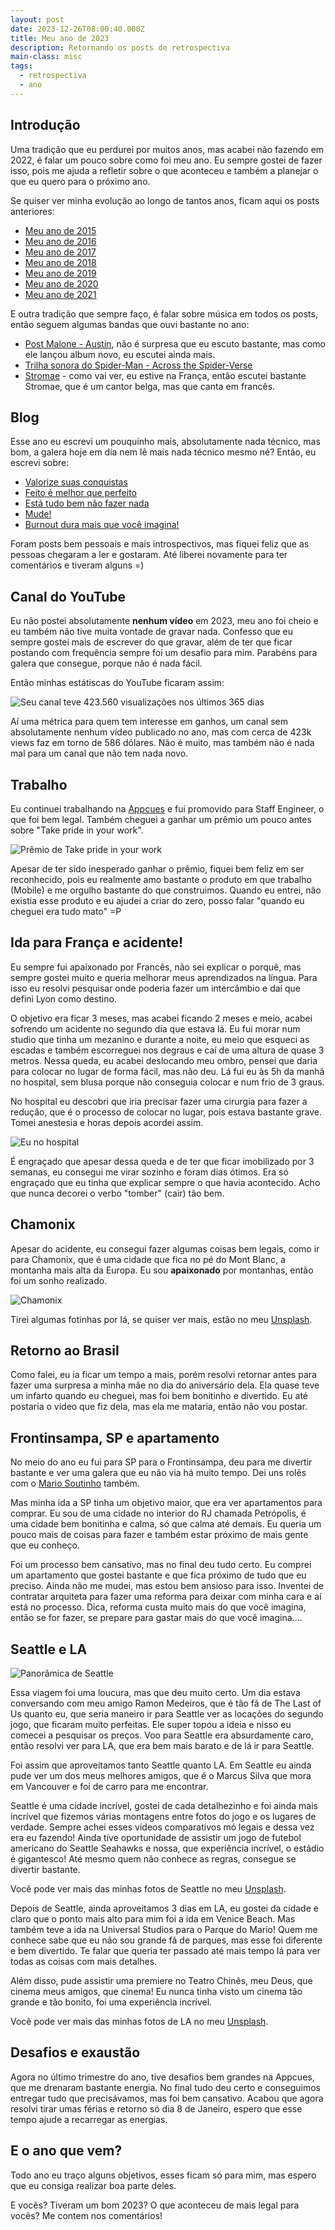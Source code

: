 ```yaml
---
layout: post
date: 2023-12-26T08:00:40.000Z
title: Meu ano de 2023
description: Retornando os posts de retrospectiva
main-class: misc
tags:
  - retrospectiva
  - ano
---
```


## Introdução

Uma tradição que eu perdurei por muitos anos, mas acabei não fazendo em 2022, é falar um pouco sobre como foi meu ano. Eu sempre gostei de fazer isso, pois me ajuda a refletir sobre o que aconteceu e também a planejar o que eu quero para o próximo ano.

Se quiser ver minha evolução ao longo de tantos anos, ficam aqui os posts anteriores:

- [Meu ano de 2015](https://willianjusten.com.br/meu-ano-de-2015/)
- [Meu ano de 2016](https://willianjusten.com.br/meu-ano-de-2016/)
- [Meu ano de 2017](https://willianjusten.com.br/meu-ano-de-2017/)
- [Meu ano de 2018](https://willianjusten.com.br/meu-ano-de-2018/)
- [Meu ano de 2019](https://willianjusten.com.br/meu-ano-de-2019/)
- [Meu ano de 2020](https://willianjusten.com.br/meu-ano-de-2020/)
- [Meu ano de 2021](https://willianjusten.com.br/meu-ano-de-2020/)

E outra tradição que sempre faço, é falar sobre música em todos os posts, então seguem algumas bandas que ouvi bastante no ano:

- [Post Malone - Austin](https://open.spotify.com/album/1F9LY06gadScF4g3g3BrDC?si=t0tBCVupSfi49SH3CSKWMg), não é surpresa que eu escuto bastante, mas como ele lançou album novo, eu escutei ainda mais.
- [Trilha sonora do Spider-Man - Across the Spider-Verse](https://open.spotify.com/album/4ocB97o3gdrIYyIwYSSwVy?si=hqDjBTkkQY6vjoKC1MQw8Q)
- [Stromae](https://open.spotify.com/artist/5j4HeCoUlzhfWtjAfM1acR?si=CDQclAX9Qu64SSmLOoxW0Q) - como vai ver, eu estive na França, então escutei bastante Stromae, que é um cantor belga, mas que canta em francês.

## Blog

Esse ano eu escrevi um pouquinho mais, absolutamente nada técnico, mas bom, a galera hoje em dia nem lê mais nada técnico mesmo né? Então, eu escrevi sobre:

- [Valorize suas conquistas](https://willianjusten.com.br/valorize-suas-conquistas)
- [Feito é melhor que perfeito](https://willianjusten.com.br/feito-e-melhor-que-perfeito)
- [Está tudo bem não fazer nada](https://willianjusten.com.br/esta-tudo-bem-nao-fazer-nada)
- [Mude!](https://willianjusten.com.br/mude)
- [Burnout dura mais que você imagina!](https://willianjusten.com.br/burnout-e-o-tempo)

Foram posts bem pessoais e mais introspectivos, mas fiquei feliz que as pessoas chegaram a ler e gostaram. Até liberei novamente para ter comentários e tiveram alguns =)

## Canal do YouTube

Eu não postei absolutamente **nenhum vídeo** em 2023, meu ano foi cheio e eu também não tive muita vontade de gravar nada. Confesso que eu sempre gostei mais de escrever do que gravar, além de ter que ficar postando com frequência sempre foi um desafio para mim. Parabéns para galera que consegue, porque não é nada fácil.

Então minhas estátiscas do YouTube ficaram assim:

![Seu canal teve 423.560 visualizações nos últimos 365 dias](/assets/img/youtube-2023.png)

Aí uma métrica para quem tem interesse em ganhos, um canal sem absolutamente nenhum vídeo publicado no ano, mas com cerca de 423k views faz em torno de 586 dólares. Não é muito, mas também não é nada mal para um canal que não tem nada novo.

## Trabalho

Eu continuei trabalhando na [Appcues](https://appcues.com/mobile) e fui promovido para Staff Engineer, o que foi bem legal. Também cheguei a ganhar um prêmio um pouco antes sobre "Take pride in your work".

![Prêmio de Take pride in your work](/assets/img/premio.jpeg)

Apesar de ter sido inesperado ganhar o prêmio, fiquei bem feliz em ser reconhecido, pois eu realmente amo bastante o produto em que trabalho (Mobile) e me orgulho bastante do que construimos. Quando eu entrei, não existia esse produto e eu ajudei a criar do zero, posso falar "quando eu cheguei era tudo mato" =P

## Ida para França e acidente!

Eu sempre fui apaixonado por Francês, não sei explicar o porquê, mas sempre gostei muito e queria melhorar meus aprendizados na língua. Para isso eu resolvi pesquisar onde poderia fazer um intercâmbio e daí que defini Lyon como destino.

O objetivo era ficar 3 meses, mas acabei ficando 2 meses e meio, acabei sofrendo um acidente no segundo dia que estava lá. Eu fui morar num studio que tinha um mezanino e durante a noite, eu meio que esqueci as escadas e também escorreguei nos degraus e caí de uma altura de quase 3 metros. Nessa queda, eu acabei deslocando meu ombro, pensei que daria para colocar no lugar de forma fácil, mas não deu. Lá fui eu às 5h da manhã no hospital, sem blusa porque não conseguia colocar e num frio de 3 graus.

No hospital eu descobri que iria precisar fazer uma cirurgia para fazer a redução, que é o processo de colocar no lugar, pois estava bastante grave. Tomei anestesia e horas depois acordei assim.

![Eu no hospital](/assets/img/ombro.jpeg)

É engraçado que apesar dessa queda e de ter que ficar imobilizado por 3 semanas, eu consegui me virar sozinho e foram dias ótimos. Era só engraçado que eu tinha que explicar sempre o que havia acontecido. Acho que nunca decorei o verbo "tomber" (cair) tão bem.

## Chamonix

Apesar do acidente, eu consegui fazer algumas coisas bem legais, como ir para Chamonix, que é uma cidade que fica no pé do Mont Blanc, a montanha mais alta da Europa. Eu sou **apaixonado** por montanhas, então foi um sonho realizado.

![Chamonix](/assets/img/chamonix.jpg)

Tirei algumas fotinhas por lá, se quiser ver mais, estão no meu [Unsplash](https://unsplash.com/collections/lXqD_F-DDVw/my-adventures-in-chamonix).

## Retorno ao Brasil

Como falei, eu ia ficar um tempo a mais, porém resolvi retornar antes para fazer uma surpresa a minha mãe no dia do aniversário dela. Ela quase teve um infarto quando eu cheguei, mas foi bem bonitinho e divertido. Eu até postaria o vídeo que fiz dela, mas ela me mataria, então não vou postar.

## Frontinsampa, SP e apartamento

No meio do ano eu fui para SP para o Frontinsampa, deu para me divertir bastante e ver uma galera que eu não via há muito tempo. Dei uns rolês com o [Mario Soutinho](https://www.youtube.com/@DevSoutinho) também.

Mas minha ida a SP tinha um objetivo maior, que era ver apartamentos para comprar. Eu sou de uma cidade no interior do RJ chamada Petrópolis, é uma cidade bem bonitinha e calma, só que calma até demais. Eu queria um pouco mais de coisas para fazer e também estar próximo de mais gente que eu conheço.

Foi um processo bem cansativo, mas no final deu tudo certo. Eu comprei um apartamento que gostei bastante e que fica próximo de tudo que eu preciso. Ainda não me mudei, mas estou bem ansioso para isso. Inventei de contratar arquiteta para fazer uma reforma para deixar com minha cara e aí está no processo. Dica, reforma custa muito mais do que você imagina, então se for fazer, se prepare para gastar mais do que você imagina....

## Seattle e LA

![Panorâmica de Seattle](/assets/img/seattle.jpg)

Essa viagem foi uma loucura, mas que deu muito certo. Um dia estava conversando com meu amigo Ramon Medeiros, que é tão fã de The Last of Us quanto eu, que seria maneiro ir para Seattle ver as locações do segundo jogo, que ficaram muito perfeitas. Ele super topou a ideia e nisso eu comecei a pesquisar os preços. Voo para Seattle era absurdamente caro, então resolvi ver para LA, que era bem mais barato e de lá ir para Seattle.

Foi assim que aproveitamos tanto Seattle quanto LA. Em Seattle eu ainda pude ver um dos meus melhores amigos, que é o Marcus Silva que mora em Vancouver e foi de carro para me encontrar.

Seattle é uma cidade incrível, gostei de cada detalhezinho e foi ainda mais incrível que fizemos várias montagens entre fotos do jogo e os lugares de verdade. Sempre achei esses vídeos comparativos mó legais e dessa vez era eu fazendo! Ainda tive oportunidade de assistir um jogo de futebol americano do Seattle Seahawks e nossa, que experiência incrível, o estádio é gigantesco! Até mesmo quem não conhece as regras, consegue se divertir bastante.

Você pode ver mais das minhas fotos de Seattle no meu [Unsplash](https://unsplash.com/collections/-TIivX5Mug8/my-adventures-in-seattle).

Depois de Seattle, ainda aproveitamos 3 dias em LA, eu gostei da cidade e claro que o ponto mais alto para mim foi a ida em Venice Beach. Mas também teve a ida na Universal Studios para o Parque do Mario! Quem me conhece sabe que eu não sou grande fã de parques, mas esse foi diferente e bem divertido. Te falar que queria ter passado até mais tempo lá para ver todas as coisas com mais detalhes.

Além disso, pude assistir uma premiere no Teatro Chinês, meu Deus, que cinema meus amigos, que cinema! Eu nunca tinha visto um cinema tão grande e tão bonito, foi uma experiência incrível.

Você pode ver mais das minhas fotos de LA no meu [Unsplash](https://unsplash.com/collections/50RZQWP5DSo/my-adventures-in-la).

## Desafios e exaustão

Agora no último trimestre do ano, tive desafios bem grandes na Appcues, que me drenaram bastante energia. No final tudo deu certo e conseguimos entregar tudo que precisávamos, mas foi bem cansativo. Acabou que agora resolvi tirar umas férias e retorno só dia 8 de Janeiro, espero que esse tempo ajude a recarregar as energias.

## E o ano que vem?

Todo ano eu traço alguns objetivos, esses ficam só para mim, mas espero que eu consiga realizar boa parte deles.

E vocês? Tiveram um bom 2023? O que aconteceu de mais legal para vocês? Me contem nos comentários!

